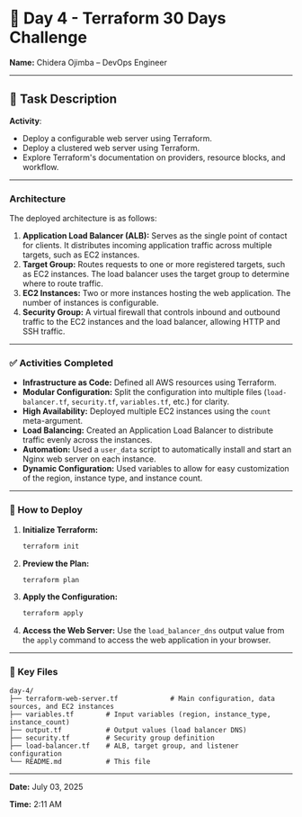 # 📅 Day 4 - Terraform 30 Days Challenge

**Name:** Chidera Ojimba – DevOps Engineer

---

## 📝 Task Description

**Activity**: 
   - Deploy a configurable web server using Terraform.
   - Deploy a clustered web server using Terraform.
   - Explore Terraform's documentation on providers, resource blocks, and workflow.



---

### Architecture

The deployed architecture is as follows:

1.  **Application Load Balancer (ALB):** Serves as the single point of contact for clients. It distributes incoming application traffic across multiple targets, such as EC2 instances.
2.  **Target Group:** Routes requests to one or more registered targets, such as EC2 instances. The load balancer uses the target group to determine where to route traffic.
3.  **EC2 Instances:** Two or more instances hosting the web application. The number of instances is configurable.
4.  **Security Group:** A virtual firewall that controls inbound and outbound traffic to the EC2 instances and the load balancer, allowing HTTP and SSH traffic.

---

### ✅ Activities Completed

-   **Infrastructure as Code:** Defined all AWS resources using Terraform.
-   **Modular Configuration:** Split the configuration into multiple files (`load-balancer.tf`, `security.tf`, `variables.tf`, etc.) for clarity.
-   **High Availability:** Deployed multiple EC2 instances using the `count` meta-argument.
-   **Load Balancing:** Created an Application Load Balancer to distribute traffic evenly across the instances.
-   **Automation:** Used a `user_data` script to automatically install and start an Nginx web server on each instance.
-   **Dynamic Configuration:** Used variables to allow for easy customization of the region, instance type, and instance count.

---

### 🚀 How to Deploy

1.  **Initialize Terraform:**
    ```bash
    terraform init
    ```
2.  **Preview the Plan:**
    ```bash
    terraform plan
    ```
3.  **Apply the Configuration:**
    ```bash
    terraform apply
    ```
4.  **Access the Web Server:**
    Use the `load_balancer_dns` output value from the `apply` command to access the web application in your browser.

---

### 📂 Key Files

```
day-4/
├── terraform-web-server.tf             # Main configuration, data sources, and EC2 instances
├── variables.tf        # Input variables (region, instance_type, instance_count)
├── output.tf           # Output values (load balancer DNS)
├── security.tf         # Security group definition
├── load-balancer.tf    # ALB, target group, and listener configuration
└── README.md           # This file
```

---

**Date:** July 03, 2025

**Time:** 2:11 AM